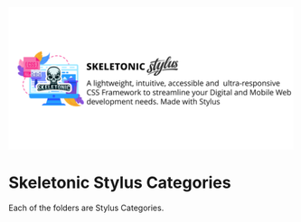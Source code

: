 ![alt text][logo]

[logo]: ../../images/skeletonic-stylus.svg "Skeletonic Stylus Banner"

# Skeletonic Stylus Categories

Each of the folders are Stylus Categories.
